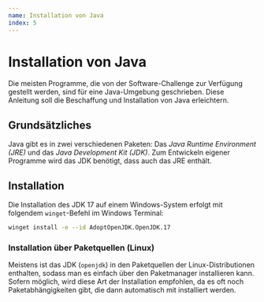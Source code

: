 ```yaml
---
name: Installation von Java
index: 5
---
```


# Installation von Java

Die meisten Programme, die von der Software-Challenge zur Verfügung gestellt werden,
sind für eine Java-Umgebung geschrieben.
Diese Anleitung soll die Beschaffung und Installation von Java erleichtern.

## Grundsätzliches

Java gibt es in zwei verschiedenen Paketen: Das *Java Runtime Environment (JRE)* und das *Java Development Kit (JDK)*.
Zum Entwickeln eigener Programme wird das JDK benötigt, dass auch das JRE enthält.

## Installation

Die Installation des JDK 17 auf einem Windows-System erfolgt mit folgendem `winget`-Befehl im Windows Terminal:

```bash
winget install -e --id AdoptOpenJDK.OpenJDK.17
```

### Installation über Paketquellen (Linux)

Meistens ist das JDK (`openjdk`) in den Paketquellen der Linux-Distributionen enthalten, sodass man es einfach über den Paketmanager installieren kann.
Sofern möglich, wird diese Art der Installation empfohlen, da es oft noch Paketabhängigkeiten gibt, die dann automatisch mit installiert werden.
